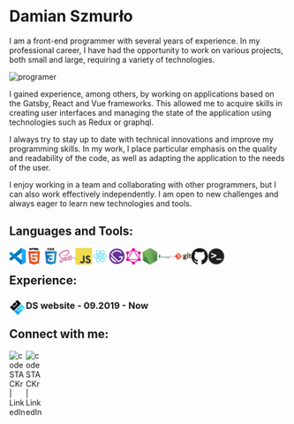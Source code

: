 # Damian Szmurło 

 I am a front-end programmer with several years of experience. In my professional career, I have had the opportunity to work on various projects, both small and large, requiring a variety of technologies.

![programer](https://user-images.githubusercontent.com/48288156/209432145-6f03e80d-4177-44b0-b3f7-a0665fe3569b.gif)

I gained experience, among others, by working on applications based on the Gatsby, React and Vue frameworks. This allowed me to acquire skills in creating user interfaces and managing the state of the application using technologies such as Redux or graphql.

I always try to stay up to date with technical innovations and improve my programming skills. In my work, I place particular emphasis on the quality and readability of the code, as well as adapting the application to the needs of the user.

I enjoy working in a team and collaborating with other programmers, but I can also work effectively independently. I am open to new challenges and always eager to learn new technologies and tools.

## Languages and Tools:

<img align="left" alt="Visual Studio Code" width="30px" src="https://raw.githubusercontent.com/github/explore/80688e429a7d4ef2fca1e82350fe8e3517d3494d/topics/visual-studio-code/visual-studio-code.png" />
<img align="left" alt="HTML5" width="30px" src="https://raw.githubusercontent.com/github/explore/80688e429a7d4ef2fca1e82350fe8e3517d3494d/topics/html/html.png" />
<img align="left" alt="CSS3" width="30px" src="https://raw.githubusercontent.com/github/explore/80688e429a7d4ef2fca1e82350fe8e3517d3494d/topics/css/css.png" />
<img align="left" alt="Sass" width="30px" src="https://raw.githubusercontent.com/github/explore/80688e429a7d4ef2fca1e82350fe8e3517d3494d/topics/sass/sass.png" />
<img align="left" alt="JavaScript" width="30px" src="https://raw.githubusercontent.com/github/explore/80688e429a7d4ef2fca1e82350fe8e3517d3494d/topics/javascript/javascript.png" />
<img align="left" alt="React" width="30px" src="https://raw.githubusercontent.com/github/explore/80688e429a7d4ef2fca1e82350fe8e3517d3494d/topics/react/react.png" />
<img align="left" alt="Gatsby" width="30px" src="https://raw.githubusercontent.com/github/explore/e94815998e4e0713912fed477a1f346ec04c3da2/topics/gatsby/gatsby.png" />
<img align="left" alt="GraphQL" width="30px" src="https://raw.githubusercontent.com/github/explore/80688e429a7d4ef2fca1e82350fe8e3517d3494d/topics/graphql/graphql.png" />
<img align="left" alt="Node.js" width="30px" src="https://raw.githubusercontent.com/github/explore/80688e429a7d4ef2fca1e82350fe8e3517d3494d/topics/nodejs/nodejs.png" />
<img align="left" alt="MongoDB" width="30px" src="https://raw.githubusercontent.com/github/explore/80688e429a7d4ef2fca1e82350fe8e3517d3494d/topics/mongodb/mongodb.png" />
<img align="left" alt="Git" width="30px" src="https://raw.githubusercontent.com/github/explore/80688e429a7d4ef2fca1e82350fe8e3517d3494d/topics/git/git.png" />
<img align="left" alt="GitHub" width="30px" src="https://raw.githubusercontent.com/github/explore/78df643247d429f6cc873026c0622819ad797942/topics/github/github.png" />
<img align="left" alt="Terminal" width="30px" src="https://raw.githubusercontent.com/github/explore/80688e429a7d4ef2fca1e82350fe8e3517d3494d/topics/terminal/terminal.png" />

<br/>

## Experience:



### <img align="left" alt="dswebiste.com" width="30px" src="https://raw.githubusercontent.com/ZTKpro/ZTKpro/main/Mask%20Group%201.png" /> DS website - 09.2019 - Now 


## Connect with me:

[<img align="left" alt="codeSTACKr | LinkedIn" width="30px" src="https://cdn.jsdelivr.net/npm/simple-icons@v3/icons/linkedin.svg" />][linkedin]
[<img align="left" alt="codeSTACKr | LinkedIn" width="30px" src="https://simpleicons.org/icons/facebook.svg" />][facebook]

<br />




[linkedin]: https://www.linkedin.com/in/dszmurlo/
[facebook]: https://www.facebook.com/profile.php?id=100007840545965

[edumat]: edumat-dev.netlify.com/#/
[aexol]: Aexol.com


<!--
**ZTKpro/ZTKpro** is a ✨ _special_ ✨ repository because its `README.md` (this file) appears on your GitHub profile.

